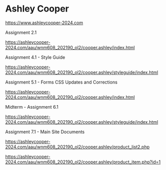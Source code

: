 # Ashley Cooper

https://www.ashleycooper-2024.com

Assignment 2.1

https://ashleycooper-2024.com/aau/wnm608_202190_ol2/cooper.ashley/index.html

Assignment 4.1 - Style Guide

https://ashleycooper-2024.com/aau/wnm608_202190_ol2/cooper.ashley/styleguide/index.html


Assignment 5.1 - Forms CSS Updates and Corrections

https://ashleycooper-2024.com/aau/wnm608_202190_ol2/cooper.ashley/index.html


Midterm - Assignment 6.1

https://ashleycooper-2024.com/aau/wnm608_202190_ol2/cooper.ashley/styleguide/index.html


Assignment 7.1 - Main Site Documents

https://ashleycooper-2024.com/aau/wnm608_202190_ol2/cooper.ashley/product_list2.php

https://ashleycooper-2024.com/aau/wnm608_202190_ol2/cooper.ashley/product_item.php?id=1